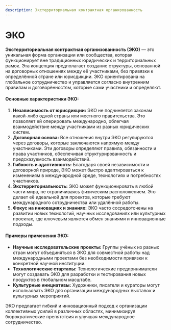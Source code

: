 ```yaml
---
description: Экстерриториальная контрактная организованность
---
```


# ЭКО

**Экстерриториальная контрактная организованность (ЭКО)** — это уникальная форма организации или сообщества, которая функционирует вне традиционных юридических и территориальных рамок. Эта концепция предполагает создание структуры, основанной на договорных отношениях между её участниками, без привязки к определённой стране или юрисдикции. ЭКО ориентирована на глобальное сотрудничество и управляется согласно внутренним правилам и договорённостям, которые сами участники и определяют.

#### Основные характеристики ЭКО:

1. **Независимость от юрисдикции:** ЭКО не подчиняется законам какой-либо одной страны или местного правительства. Это позволяет ей оперировать международно, облегчая взаимодействие между участниками из разных юридических систем.
2. **Договорная основа:** Все отношения внутри ЭКО регулируются через договоры, которые заключаются напрямую между участниками. Эти договоры определяют правила, обязанности и права участников, обеспечивая структурированность и предсказуемость взаимодействий.
3. **Гибкость и адаптивность:** Благодаря своей независимости и договорной природе, ЭКО может быстро адаптироваться к изменениям в международной среде, технологиях и потребностях участников.
4. **Экстерриториальность:** ЭКО может функционировать в любой части мира, не ограничиваясь физическим расположением. Это делает её идеальной для проектов, которые требуют международного сотрудничества или удалённой работы.
5. **Фокус на инновациях и знаниях:** ЭКО часто сосредоточены на развитии новых технологий, научных исследованиях или культурных проектах, где ключевым является обмен знаниями и инновационные подходы.

#### Примеры применения ЭКО:

* **Научные исследовательские проекты:** Группы учёных из разных стран могут объединяться в ЭКО для совместной работы над международными проектами без необходимости привязки к конкретной научной институции.
* **Технологические стартапы:** Технологические предприниматели могут создавать ЭКО для разработки и тестирования новых продуктов в глобальном масштабе.
* **Культурные инициативы:** Художники, писатели и кураторы могут использовать ЭКО для организации международных выставок и культурных мероприятий.

ЭКО предлагает гибкий и инновационный подход к организации коллективных усилий в различных областях, минимизируя бюрократические препятствия и улучшая международное сотрудничество.
